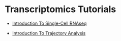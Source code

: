 # Transcriptomics Tutorials

- [Introduction To Single-Cell RNAseq](https://best-tufts.github.io/intro_to_single_cell_rnaseq/intro_to_single_cell_rnaseq/00_background/)

- [Introduction To Trajectory Analysis](https://best-tufts.github.io/intro_to_trajectory_analysis/trajectoryAnalysis/00_background/)
